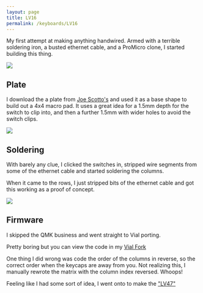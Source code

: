 ```yaml
---
layout: page
title: LV16
permalink: /keyboards/LV16
---
```


My first attempt at making anything handwired. Armed with a terrible soldering iron, a busted ethernet cable, and a ProMicro clone, I started building this thing.

![]({{site.baseurl}}/assets/img/keeba/LV16_Caps.jpg)

## Plate

I download the a plate from [Joe Scotto's](https://www.github.com/joe-scotto) and used it as a base shape to build out a 4x4 macro pad. It uses a great idea for a 1.5mm depth for the switch to clip into, and then a further 1.5mm with wider holes to avoid the switch clips.

![]({{site.baseurl}}/assets/img/keeba/LV16_LV47_Plates.jpg)

## Soldering

With barely any clue, I clicked the switches in, stripped wire segments from some of the ethernet cable and started soldering the columns.

When it came to the rows, I just stripped bits of the ethernet cable and got this working as a proof of concept.

![]({{site.baseurl}}/assets/img/keeba/LV16_Back.jpeg)

## Firmware

I skipped the QMK business and went straight to Vial porting.

Pretty boring but you can view the code in my [Vial Fork](https://www.github.com/lukevanlukevan/vial-qmk/tree/vial/keyboards/lukevanlukevan/lv16)

One thing I did wrong was code the order of the columns in reverse, so the correct order when the keycaps are away from you. Not realizing this, I manually rewrote the matrix with the column index reversed. Whoops!

Feeling like I had some sort of idea, I went onto to make the ["LV47"](/keyboards/LV47)


